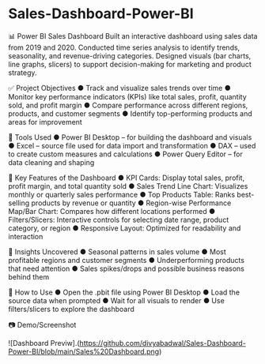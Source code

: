 # Sales-Dashboard-Power-BI
📊 Power BI Sales Dashboard
Built an interactive dashboard using sales data from 2019 and 2020. Conducted time series analysis to identify trends, seasonality, and revenue-driving categories. Designed visuals (bar charts, line graphs, slicers) to support decision-making for marketing and product strategy.


✅ Project Objectives
● Track and visualize sales trends over time
● Monitor key performance indicators (KPIs) like total sales, profit, quantity sold, and profit margin
● Compare performance across different regions, products, and customer segments
● Identify top-performing products and areas for improvement


🔧 Tools Used
● Power BI Desktop – for building the dashboard and visuals
● Excel – source file used for data import and transformation
● DAX – used to create custom measures and calculations
● Power Query Editor – for data cleaning and shaping


📂 Key Features of the Dashboard
● KPI Cards: Display total sales, profit, profit margin, and total quantity sold
● Sales Trend Line Chart: Visualizes monthly or quarterly sales performance
● Top Products Table: Ranks best-selling products by revenue or quantity
● Region-wise Performance Map/Bar Chart: Compares how different locations performed
● Filters/Slicers: Interactive controls for selecting date range, product category, or region
● Responsive Layout: Optimized for readability and interaction


🧠 Insights Uncovered
● Seasonal patterns in sales volume
● Most profitable regions and customer segments
● Underperforming products that need attention
● Sales spikes/drops and possible business reasons behind them


📌 How to Use
● Open the .pbit file using Power BI Desktop
● Load the source data when prompted
● Wait for all visuals to render
● Use filters/slicers to explore the dashboard


📷 Demo/Screenshot

![Dashboard Previw].(https://github.com/divyabadwal/Sales-Dashboard-Power-BI/blob/main/Sales%20Dashboard.png)
